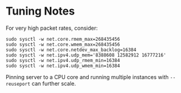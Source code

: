 
# Tuning Notes

For very high packet rates, consider:

```
sudo sysctl -w net.core.rmem_max=268435456
sudo sysctl -w net.core.wmem_max=268435456
sudo sysctl -w net.core.netdev_max_backlog=16384
sudo sysctl -w net.ipv4.udp_mem='8388608 12582912 16777216'
sudo sysctl -w net.ipv4.udp_rmem_min=16384
sudo sysctl -w net.ipv4.udp_wmem_min=16384
```

Pinning server to a CPU core and running multiple instances with `--reuseport` can further scale.
